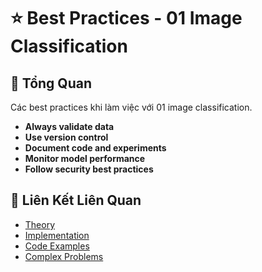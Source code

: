 # ⭐ Best Practices - 01 Image Classification

## 🎯 Tổng Quan

Các best practices khi làm việc với 01 image classification.

- **Always validate data**
- **Use version control**
- **Document code and experiments**
- **Monitor model performance**
- **Follow security best practices**

## 🔗 Liên Kết Liên Quan

- [Theory](./THEORY_01_image_classification.md)
- [Implementation](./IMPLEMENTATION_01_image_classification.md)
- [Code Examples](./CODE_EXAMPLES_01_image_classification.md)
- [Complex Problems](./COMPLEX_PROBLEMS.md)
